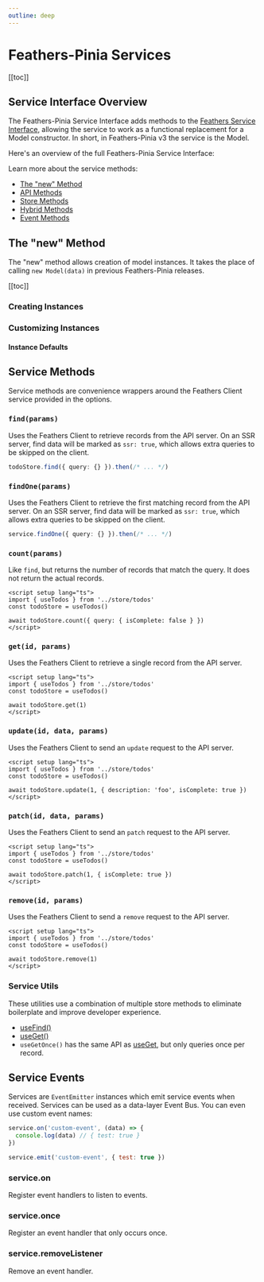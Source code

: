```yaml
---
outline: deep
---
```


<script setup>
import Badge from '../components/Badge.vue'
import BlockQuote from '../components/BlockQuote.vue'
</script>

# Feathers-Pinia Services

[[toc]]

## Service Interface Overview

The Feathers-Pinia Service Interface adds methods to the [Feathers Service Interface](https://feathersjs.com/api/services.html),
allowing the service to work as a functional replacement for a Model constructor. In short, in Feathers-Pinia v3 the
service is the Model.

Here's an overview of the full Feathers-Pinia Service Interface:

<!--@include: ../partials/service-interface.md-->

Learn more about the service methods:

- [The "new" Method](#the-new-method)
- [API Methods](#api-methods)
- [Store Methods](#store-methods)
- [Hybrid Methods](#hybrid-methods)
- [Event Methods](#event-methods)

## The "new" Method

The "new" method allows creation of model instances. It takes the place of calling `new Model(data)` in previous
Feathers-Pinia releases.

[[toc]]

### Creating Instances

### Customizing Instances

#### Instance Defaults

## Service Methods

Service methods are convenience wrappers around the Feathers Client service provided in the options.

### `find(params)`

Uses the Feathers Client to retrieve records from the API server. On an SSR server, find data will be marked as `ssr: true`, which allows extra queries to be skipped on the client.

```ts
todoStore.find({ query: {} }).then(/* ... */)
```

### `findOne(params)`

Uses the Feathers Client to retrieve the first matching record from the API server. On an SSR server, find data will be
marked as `ssr: true`, which allows extra queries to be skipped on the client.

```ts
service.findOne({ query: {} }).then(/* ... */)
```

### `count(params)`

Like `find`, but returns the number of records that match the query. It does not return the actual records.

```vue
<script setup lang="ts">
import { useTodos } from '../store/todos'
const todoStore = useTodos()

await todoStore.count({ query: { isComplete: false } })
</script>
```

### `get(id, params)`

Uses the Feathers Client to retrieve a single record from the API server.

```vue
<script setup lang="ts">
import { useTodos } from '../store/todos'
const todoStore = useTodos()

await todoStore.get(1)
</script>
```

### `update(id, data, params)`

Uses the Feathers Client to send an `update` request to the API server.

```vue
<script setup lang="ts">
import { useTodos } from '../store/todos'
const todoStore = useTodos()

await todoStore.update(1, { description: 'foo', isComplete: true })
</script>
```

### `patch(id, data, params)`

Uses the Feathers Client to send an `patch` request to the API server.

```vue
<script setup lang="ts">
import { useTodos } from '../store/todos'
const todoStore = useTodos()

await todoStore.patch(1, { isComplete: true })
</script>
```

### `remove(id, params)`

Uses the Feathers Client to send a `remove` request to the API server.

```vue
<script setup lang="ts">
import { useTodos } from '../store/todos'
const todoStore = useTodos()

await todoStore.remove(1)
</script>
```

### Service Utils

These utilities use a combination of multiple store methods to eliminate boilerplate and improve developer experience.

- [useFind()](/services/use-find)
- [useGet()](/services/use-get)
- `useGetOnce()` has the same API as [useGet](/services/use-get), but only queries once per record.

## Service Events

Services are `EventEmitter` instances which emit service events when received. Services can be used as a data-layer
Event Bus. You can even use custom event names:

```js
service.on('custom-event', (data) => {
  console.log(data) // { test: true }
})

service.emit('custom-event', { test: true })
```

### service.on

Register event handlers to listen to events.

### service.once

Register an event handler that only occurs once.

### service.removeListener

Remove an event handler.

